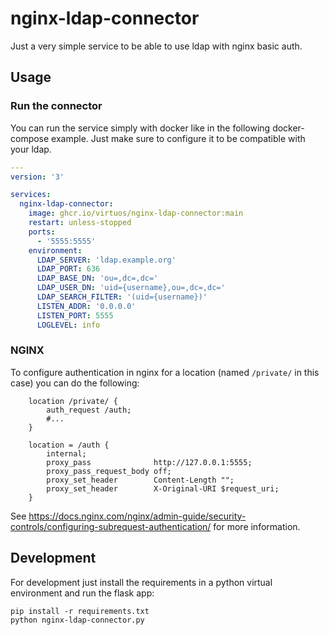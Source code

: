 # nginx-ldap-connector

Just a very simple service to be able to use ldap with nginx basic auth.

## Usage

### Run the connector

You can run the service simply with docker like in the following docker-compose example.
Just make sure to configure it to be compatible with your ldap.

```yml
---
version: '3'

services:
  nginx-ldap-connector:
    image: ghcr.io/virtuos/nginx-ldap-connector:main
    restart: unless-stopped
    ports:
      - '5555:5555'
    environment:
      LDAP_SERVER: 'ldap.example.org'
      LDAP_PORT: 636
      LDAP_BASE_DN: 'ou=,dc=,dc='
      LDAP_USER_DN: 'uid={username},ou=,dc=,dc='
      LDAP_SEARCH_FILTER: '(uid={username})'
      LISTEN_ADDR: '0.0.0.0'
      LISTEN_PORT: 5555
      LOGLEVEL: info
```

### NGINX

To configure authentication in nginx for a location (named `/private/` in this case)
you can do the following:

```
    location /private/ {
        auth_request /auth;
        #...
    }

    location = /auth {
        internal;
        proxy_pass              http://127.0.0.1:5555;
        proxy_pass_request_body off;
        proxy_set_header        Content-Length "";
        proxy_set_header        X-Original-URI $request_uri;
    }
```

See https://docs.nginx.com/nginx/admin-guide/security-controls/configuring-subrequest-authentication/
for more information.

## Development

For development just install the requirements in a python virtual environment
and run the flask app:

```
pip install -r requirements.txt
python nginx-ldap-connector.py
```
